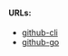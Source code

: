 #### URLs:
- [github-cli](https://github.com/cli/cli/releases)
- [github-go](https://github.com/cli/go-gh/blob/trunk/README.md)
